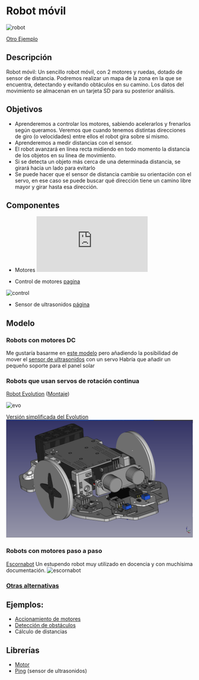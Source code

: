 # Robot móvil

![robot](https://lh6.googleusercontent.com/-0FRQ2C8_RGE/VTpwbOIYmpI/AAAAAAAA4w8/bBxwFRr3z4M/w1014-h761-no/IMG_20150423_202826.jpg)

[Otro Ejemplo](http://www.leantec.es/blog/13_Robot-autonomo-esquiva-objetos.html)

## Descripción

Robot móvil: Un sencillo robot móvil, con 2 motores y ruedas, dotado de sensor de distancia. Podremos realizar un mapa de la zona en la que se encuentra, detectando y evitando obtáculos en su camino. Los datos del movimiento se almacenan en un tarjeta SD para su posterior análisis.

## Objetivos

* Aprenderemos a controlar los motores, sabiendo acelerarlos y frenarlos según queramos. Veremos que cuando tenemos distintas direcciones de giro (o velocidades) entre ellos el robot gira sobre sí mismo.
* Aprenderemos a medir distancias con el sensor.
* El robot avanzará en línea recta midiendo en todo momento la distancia de los objetos en su línea de movimiento.
* Si se detecta un objeto más cerca de una determinada distancia, se girará hacia un lado para evitarlo
* Se puede hacer que el sensor de distancia cambie su orientación con el servo, en ese caso se puede buscar qué dirección tiene un camino libre mayor y girar hasta esa dirección.

## Componentes

* Motores
![motor](http://www.electan.com/product_thumb.php?img=images/Pololu/0J1093.jpg&w=320&h=240)

* Control de motores [pagina](http://www.dfrobot.com/wiki/index.php?title=Arduino_Motor_Shield_(L298N)_(SKU:DRI0009))

![control](http://www.dfrobot.com/wiki/images/1/1e/Arduino_Shield3.png)

* Sensor de ultrasonidos [página](http://www.seeedstudio.com/wiki/index.php?title=Ultra_Sonic_range_measurement_module)

## Modelo

### Robots con motores DC

Me gustaría basarme en [este modelo](http://www.thingiverse.com/thing:200582) pero añadiendo la posibilidad de mover el [sensor de ultrasonidos](http://www.thingiverse.com/thing:787202) con un servo
Habría que añadir un pequeño soporte para el panel solar

### Robots que usan servos de rotación continua

[Robot Evolution](http://www.thingiverse.com/thing:750928/#files) ([Montaje](http://diwo.bq.com/montaje-del-printbot-evolution/))

![evo](http://www.tecselec.com/521-thickbox_default/bq-kit-printbot-evolution.jpg)

[Versión simplificada del Evolution](https://github.com/javacasm/evoPrintBot)
![evoPrintBot](https://github.com/javacasm/evoPrintBot/raw/master/imagenes/evoPrintBot.png)

### Robots con motores paso a paso

[Escornabot](https://escornabot.com/web/es/home/4) Un estupendo robot muy utilizado en docencia y con muchísima documentación.
![escornabot](https://escornabot.com/web/sites/default/files/node_attachs/brivoipcb.jpg)

### [Otras alternativas](http://www.thingiverse.com/javacasm/collections/robot-movil)



## Ejemplos:

* [Accionamiento de motores](http://www.dfrobot.com/wiki/index.php?title=Arduino_Motor_Shield_(L298N)_(SKU:DRI0009)#Sample_Code)
* [Detección de obstáculos](http://www.seeedstudio.com/wiki/index.php?title=Ultra_Sonic_range_measurement_module#Programming)
* Cálculo de distancias

## Librerías

* [Motor](http://www.dfrobot.com/wiki/index.php?title=Arduino_Motor_Shield_%28L298N%29_%28SKU:DRI0009%29)
* [Ping](http://playground.arduino.cc/Code/NewPing) (sensor de ultrasonidos)

